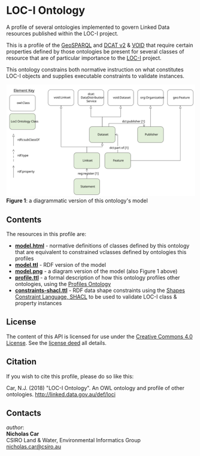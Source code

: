# LOC-I Ontology
A profile of several ontologies implemented to govern Linked Data resources published within the LOC-I project.

This is a profile of the [GeoSPARQL](http://www.opengeospatial.org/standards/geosparql) and [DCAT v2](https://www.w3.org/TR/vocab-dcat-2/) & [VOID](http://www.w3.org/TR/void/) that require certain properties defined by those ontologies be present for several classes of resource that are of particular importance to the [LOC-I](https://confluence.csiro.au/display/DIPAAnalyticHubs/Location+Integration+Capability+Loc-I) project.

This ontology constrains both normative instruction on what constitutes LOC-I objects and supplies executable constraints to validate instances.

![](images/model.svg)
**Figure 1**: a diagrammatic version of this ontology's model

## Contents
The resources in this profile are:
* **[model.html](model.html)** - normative definitions of classes defined by this ontology that are equivalent to constrained vclasses defined by ontologies this profiles
* **[model.ttl](model.ttl)** - RDF version of the model
* **[model.png](images/model.png)** - a diagram version of the model (also Figure 1 above)
* **[profile.ttl](profile.ttl)** - a formal description of how this ontology profiles other ontologies, using the [Profiles Ontology](https://w3c.github.io/dxwg/profilesont/)
* **[constraints-shacl.ttl](constraints-shacl.ttl)** - RDF data shape constraints using the [Shapes Constraint Language, SHACL](https://www.w3.org/TR/shacl/) to be used to validate LOC-I class & property instances


## License
The content of this API is licensed for use under the [Creative Commons 4.0 License](https://creativecommons.org/licenses/by/4.0/). See the [license deed](LICENSE) all details.


## Citation
If you wish to cite this profile, please do so like this:

Car, N.J. (2018) "LOC-I Ontology". An OWL ontology and profile of other ontologies. http://linked.data.gov.au/def/loci


## Contacts
*author*:  
**Nicholas Car**  
CSIRO Land & Water, Environmental Informatics Group  
<nicholas.car@csiro.au>
